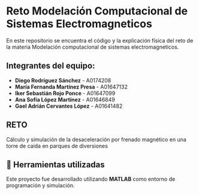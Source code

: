 # Reto Modelación Computacional de Sistemas Electromagneticos
En este repositorio se encuentra el código y la explicación física del reto de la materia Modelación computacional de sistemas electromagneticos.
## Integrantes del equipo:
- **Diego Rodríguez Sánchez** - A0174208  
- **María Fernanda Martínez Presa** - A01647132  
- **Iker Sebastián Rojo Ponce** - A01647099  
- **Ana Sofía López Martínez** - A01646849  
- **Gael Adrián Cervantes López** - A01641482  

## RETO
Cálculo y simulación de la desaceleración por frenado magnético en una torre de caída en parques de diversiones

## 🧰 Herramientas utilizadas

Este proyecto fue desarrollado utilizando **MATLAB** como entorno de programación y simulación.
